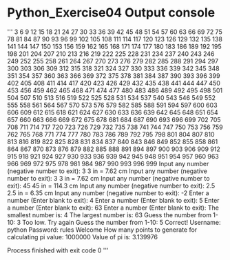 # Python_Exercise04 Output console
'''
3
6
9
12
15
18
21
24
27
30
33
36
39
42
45
48
51
54
57
60
63
66
69
72
75
78
81
84
87
90
93
96
99
102
105
108
111
114
117
120
123
126
129
132
135
138
141
144
147
150
153
156
159
162
165
168
171
174
177
180
183
186
189
192
195
198
201
204
207
210
213
216
219
222
225
228
231
234
237
240
243
246
249
252
255
258
261
264
267
270
273
276
279
282
285
288
291
294
297
300
303
306
309
312
315
318
321
324
327
330
333
336
339
342
345
348
351
354
357
360
363
366
369
372
375
378
381
384
387
390
393
396
399
402
405
408
411
414
417
420
423
426
429
432
435
438
441
444
447
450
453
456
459
462
465
468
471
474
477
480
483
486
489
492
495
498
501
504
507
510
513
516
519
522
525
528
531
534
537
540
543
546
549
552
555
558
561
564
567
570
573
576
579
582
585
588
591
594
597
600
603
606
609
612
615
618
621
624
627
630
633
636
639
642
645
648
651
654
657
660
663
666
669
672
675
678
681
684
687
690
693
696
699
702
705
708
711
714
717
720
723
726
729
732
735
738
741
744
747
750
753
756
759
762
765
768
771
774
777
780
783
786
789
792
795
798
801
804
807
810
813
816
819
822
825
828
831
834
837
840
843
846
849
852
855
858
861
864
867
870
873
876
879
882
885
888
891
894
897
900
903
906
909
912
915
918
921
924
927
930
933
936
939
942
945
948
951
954
957
960
963
966
969
972
975
978
981
984
987
990
993
996
999
Input any number (negative number to exit): 3
3 in = 7.62 cm
Input any number (negative number to exit): 3
3 in = 7.62 cm
Input any number (negative number to exit): 45
45 in = 114.3 cm
Input any number (negative number to exit): 2.5
2.5 in = 6.35 cm
Input any number (negative number to exit): -2
Enter a number (Enter blank to exit): 4
Enter a number (Enter blank to exit): 5
Enter a number (Enter blank to exit): 63
Enter a number (Enter blank to exit): 
The smallest number is:  4
The largest number is:  63
Guess the number from 1-10: 3
Too low. Try again
Guess the number from 1-10: 5
Correct!
Username: python
Password: rules
Welcome
How many points to generate for calculating pi value: 1000000
Value of pi is:  3.139976

Process finished with exit code 0
'''
